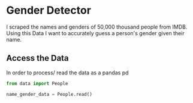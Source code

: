 # Gender Detector

I scraped the names and genders of 50,000 thousand people from IMDB. Using this Data I want to accurately guess a person's gender given their name.

##  Access the Data

In order to process/ read the data as a pandas pd

```python
from data import People

name_gender_data = People.read()
```

